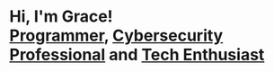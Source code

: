 
<h1>Hi, I'm Grace! <br/><a href="https://github.com/GraceEdwin">Programmer</a>, <a href="https://www.linkedin.com/in/gracedwin/">Cybersecurity Professional</a> and  <a href="https://gracedwin.com">Tech Enthusiast</a> </h1>
<!--
<h2>👨‍💻 Software Development Projects:</h2>

- <b>Data Structures and Algorithms Practice (AlgoExpert)</b>
  - [Praciting DS & Algos in Python](https://github.com/gracedwin)
- <b>Full Stack Web App (React, NodeJS, Azure, and Machine Learning Components)</b>
  - [Image Analysis Middleware](https://github.com/gracedwin/4chan-Image-Analysis-Middleware-C964) <b><i>(Potentially NSFW)</b></i>
- <b>PowerShell</b>
  - [Windows EventLog: Failed RDP Logins Source IP to full GeoData Conversion](https://github.com/gracedwin/Sentinel-Lab)
  - [JWipe (Disk Wiping Utility)](https://github.com/gracedwin/Jwipe.PowerShell)
  - [Active Directory Bulk User Creation](https://github.com/gracedwin/AD_PS)
  - [FIM (File Integrity Monitor)](https://github.com/gracedwin/PowerShell-Integrity-FIM)
- <b>C# (.NET Desktop Applications)</b>
  - [Ransomware Proof of Concept (Encrypter)](https://github.com/gracedwin/EncrypterPOC)
  - [Ransomware Proof of Concept (Decrypter)](https://github.com/gracedwin/DecrypterPOC)
  - [Keylogger with Email Capability](https://github.com/gracedwin/Key-Logger-With-Email)
- <b>Python</b>
  - [Package Delivery Application (Datastructures and Algorithms Demo)](https://github.com/gracedwin/Package-Delivery-Pathfinding-Algorithm)





**joshmadakor1/joshmadakor1** is a ✨ _special_ ✨ repository because its `README.md` (this file) appears on your GitHub profile.

Here are some ideas to get you started:

- 🔭 I’m currently working on ...
- 🌱 I’m currently learning ...
- 👯 I’m looking to collaborate on ...
- 🤔 I’m looking for help with ...
- 💬 Ask me about ...
- 📫 How to reach me: ...
- 😄 Pronouns: ...
- ⚡ Fun fact: ...
-->
